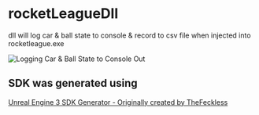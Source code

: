 # rocketLeagueDll

dll will log car & ball state to console & record to csv file when injected into rocketleague.exe

![Logging Car & Ball State to Console Out](https://i.imgur.com/SPIdpy3.png)

## SDK was generated using

[Unreal Engine 3 SDK Generator - Originally created by TheFeckless](https://github.com/sean-halpin/unrealEngine3SdkGenerator/tree/master)
